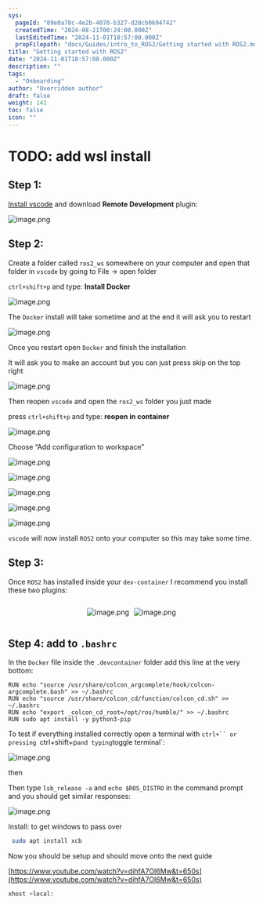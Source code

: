 ```yaml
---
sys:
  pageId: "89e0a78c-4e2b-4070-b327-d28cb0694742"
  createdTime: "2024-08-21T00:24:00.000Z"
  lastEditedTime: "2024-11-01T18:57:00.000Z"
  propFilepath: "docs/Guides/intro_to_ROS2/Getting started with ROS2.md"
title: "Getting started with ROS2"
date: "2024-11-01T18:57:00.000Z"
description: ""
tags:
  - "Onboarding"
author: "Overridden author"
draft: false
weight: 141
toc: false
icon: ""
---
```


# TODO: add wsl install

## Step 1:

[Install vscode](https://code.visualstudio.com/download) and download **Remote Development** plugin:

![image.png](https://prod-files-secure.s3.us-west-2.amazonaws.com/d518164a-d88e-44d1-a4ee-3adb3bd8bce0/efb52993-1881-4a40-b95e-6f020334f022/image.png?X-Amz-Algorithm=AWS4-HMAC-SHA256&X-Amz-Content-Sha256=UNSIGNED-PAYLOAD&X-Amz-Credential=ASIAZI2LB466VGRDQ7LK%2F20250220%2Fus-west-2%2Fs3%2Faws4_request&X-Amz-Date=20250220T100831Z&X-Amz-Expires=3600&X-Amz-Security-Token=IQoJb3JpZ2luX2VjEJH%2F%2F%2F%2F%2F%2F%2F%2F%2F%2FwEaCXVzLXdlc3QtMiJIMEYCIQCLZbNyB%2FBMaWNQHLoHCUsNHvinBVOv6kkfJuHfTYpgfAIhAL2eL0ggBRNNClnHtW4m%2B%2BRKi8O22kL%2F5bolmUyNypwEKogECLr%2F%2F%2F%2F%2F%2F%2F%2F%2F%2FwEQABoMNjM3NDIzMTgzODA1IgxpyOmOFYRSmnrbS3kq3AOFe%2BsE0KfARyiH1gu61cdcfbsD4U3frDJjekMzl5VGB70Xf9W4rFCoGfc4ScNXf%2FfjAsu4HOvGhDyUQ4N5hzODgTq1shzEPLCrdXKwvPYoV1yFOEB0gj2KyOQe4SdxJp3DQqAINxHzEl7BuYQo1m%2BhVEiz45JRVYl0rxnH7wss24X%2FTlsEYTc2czOfa4OgQZm54ddhPEqAWtdeqZ3mM%2Fon1VU%2FGeHJbcFtItZWg%2FCXcU5gfUMswVpnoOJArrCzB9napZKBO78C3Zxfdhautcc3Y24sbI4lR7puy8jcbbL21IURkyapD4GHQHuG992SMpoSpMUqCrXnKcy9CvJ7dAGhrnpkGTebbW3DpfXgTUR01LRpodeWEFISGjPiRqe6AOnEa83B3ZD%2BfQS4DEZb7exjGXDgJY6ITtSfYlW%2F%2FRQwV9SrXgOlKAH9Ws7ioCYXpbCEsTkNHiDP2OQe4Y8jRdGDq4kQb3NzOWXMi6sT%2FWo9JRQAMUpS6QMuv%2BKIFq626fhcwo%2F%2BKxoHaXvv6NTO1fTMB17QKhnIULsibVfV0HQe%2B8zok6zBRqfP2VuWbf9AtWE%2Bk9G2Z6JrtOVa5vkQYCsgsy3SJNca3%2Flzl1jinMAQ9hWtlQADJ%2F5WdlVX5zDi2Nu9BjqkAQdFVMPK8uV0Ac24ljpIMo9WsByfcJ3HB8dcc6ZPk2k1sePJJu26MYxA1tFrRgUR9SS3XTW0RlLQ7KA2x9Df1nV6U9ZpIMqtTXpXRGe5svs2Q45U32Yb4Pin72uJzf78oLVNDU01YPLAQDrtqMTytEa9j5ld8ts1MJgfa%2FjpqX3zEfN5ZuRxwH7Tcp0ci5ynJtUMl2ftzda7l8gb8RJa2zdPxtXZ&X-Amz-Signature=878ba3fd77c0aeb47942a8a78a35352266b3459ec4e74a2d2158f96d892945f4&X-Amz-SignedHeaders=host&x-id=GetObject)

## Step 2:

Create a folder called `ros2_ws` somewhere on your computer and open that folder in `vscode` by going to File → open folder 

`ctrl+shift+p` and type: **Install Docker**

![image.png](https://prod-files-secure.s3.us-west-2.amazonaws.com/d518164a-d88e-44d1-a4ee-3adb3bd8bce0/2269dc0e-1cd5-47ff-bceb-c04ad9b2eab0/image.png?X-Amz-Algorithm=AWS4-HMAC-SHA256&X-Amz-Content-Sha256=UNSIGNED-PAYLOAD&X-Amz-Credential=ASIAZI2LB466VGRDQ7LK%2F20250220%2Fus-west-2%2Fs3%2Faws4_request&X-Amz-Date=20250220T100831Z&X-Amz-Expires=3600&X-Amz-Security-Token=IQoJb3JpZ2luX2VjEJH%2F%2F%2F%2F%2F%2F%2F%2F%2F%2FwEaCXVzLXdlc3QtMiJIMEYCIQCLZbNyB%2FBMaWNQHLoHCUsNHvinBVOv6kkfJuHfTYpgfAIhAL2eL0ggBRNNClnHtW4m%2B%2BRKi8O22kL%2F5bolmUyNypwEKogECLr%2F%2F%2F%2F%2F%2F%2F%2F%2F%2FwEQABoMNjM3NDIzMTgzODA1IgxpyOmOFYRSmnrbS3kq3AOFe%2BsE0KfARyiH1gu61cdcfbsD4U3frDJjekMzl5VGB70Xf9W4rFCoGfc4ScNXf%2FfjAsu4HOvGhDyUQ4N5hzODgTq1shzEPLCrdXKwvPYoV1yFOEB0gj2KyOQe4SdxJp3DQqAINxHzEl7BuYQo1m%2BhVEiz45JRVYl0rxnH7wss24X%2FTlsEYTc2czOfa4OgQZm54ddhPEqAWtdeqZ3mM%2Fon1VU%2FGeHJbcFtItZWg%2FCXcU5gfUMswVpnoOJArrCzB9napZKBO78C3Zxfdhautcc3Y24sbI4lR7puy8jcbbL21IURkyapD4GHQHuG992SMpoSpMUqCrXnKcy9CvJ7dAGhrnpkGTebbW3DpfXgTUR01LRpodeWEFISGjPiRqe6AOnEa83B3ZD%2BfQS4DEZb7exjGXDgJY6ITtSfYlW%2F%2FRQwV9SrXgOlKAH9Ws7ioCYXpbCEsTkNHiDP2OQe4Y8jRdGDq4kQb3NzOWXMi6sT%2FWo9JRQAMUpS6QMuv%2BKIFq626fhcwo%2F%2BKxoHaXvv6NTO1fTMB17QKhnIULsibVfV0HQe%2B8zok6zBRqfP2VuWbf9AtWE%2Bk9G2Z6JrtOVa5vkQYCsgsy3SJNca3%2Flzl1jinMAQ9hWtlQADJ%2F5WdlVX5zDi2Nu9BjqkAQdFVMPK8uV0Ac24ljpIMo9WsByfcJ3HB8dcc6ZPk2k1sePJJu26MYxA1tFrRgUR9SS3XTW0RlLQ7KA2x9Df1nV6U9ZpIMqtTXpXRGe5svs2Q45U32Yb4Pin72uJzf78oLVNDU01YPLAQDrtqMTytEa9j5ld8ts1MJgfa%2FjpqX3zEfN5ZuRxwH7Tcp0ci5ynJtUMl2ftzda7l8gb8RJa2zdPxtXZ&X-Amz-Signature=2711b0f73465ecaa92739213ff4ccd47a0094276d346e42ed1be3e4782cf7db1&X-Amz-SignedHeaders=host&x-id=GetObject)

The `Docker` install will take sometime and at the end it will ask you to restart

![image.png](https://prod-files-secure.s3.us-west-2.amazonaws.com/d518164a-d88e-44d1-a4ee-3adb3bd8bce0/ed233f78-be33-4b1f-b89c-9c346c0e961e/image.png?X-Amz-Algorithm=AWS4-HMAC-SHA256&X-Amz-Content-Sha256=UNSIGNED-PAYLOAD&X-Amz-Credential=ASIAZI2LB466VGRDQ7LK%2F20250220%2Fus-west-2%2Fs3%2Faws4_request&X-Amz-Date=20250220T100831Z&X-Amz-Expires=3600&X-Amz-Security-Token=IQoJb3JpZ2luX2VjEJH%2F%2F%2F%2F%2F%2F%2F%2F%2F%2FwEaCXVzLXdlc3QtMiJIMEYCIQCLZbNyB%2FBMaWNQHLoHCUsNHvinBVOv6kkfJuHfTYpgfAIhAL2eL0ggBRNNClnHtW4m%2B%2BRKi8O22kL%2F5bolmUyNypwEKogECLr%2F%2F%2F%2F%2F%2F%2F%2F%2F%2FwEQABoMNjM3NDIzMTgzODA1IgxpyOmOFYRSmnrbS3kq3AOFe%2BsE0KfARyiH1gu61cdcfbsD4U3frDJjekMzl5VGB70Xf9W4rFCoGfc4ScNXf%2FfjAsu4HOvGhDyUQ4N5hzODgTq1shzEPLCrdXKwvPYoV1yFOEB0gj2KyOQe4SdxJp3DQqAINxHzEl7BuYQo1m%2BhVEiz45JRVYl0rxnH7wss24X%2FTlsEYTc2czOfa4OgQZm54ddhPEqAWtdeqZ3mM%2Fon1VU%2FGeHJbcFtItZWg%2FCXcU5gfUMswVpnoOJArrCzB9napZKBO78C3Zxfdhautcc3Y24sbI4lR7puy8jcbbL21IURkyapD4GHQHuG992SMpoSpMUqCrXnKcy9CvJ7dAGhrnpkGTebbW3DpfXgTUR01LRpodeWEFISGjPiRqe6AOnEa83B3ZD%2BfQS4DEZb7exjGXDgJY6ITtSfYlW%2F%2FRQwV9SrXgOlKAH9Ws7ioCYXpbCEsTkNHiDP2OQe4Y8jRdGDq4kQb3NzOWXMi6sT%2FWo9JRQAMUpS6QMuv%2BKIFq626fhcwo%2F%2BKxoHaXvv6NTO1fTMB17QKhnIULsibVfV0HQe%2B8zok6zBRqfP2VuWbf9AtWE%2Bk9G2Z6JrtOVa5vkQYCsgsy3SJNca3%2Flzl1jinMAQ9hWtlQADJ%2F5WdlVX5zDi2Nu9BjqkAQdFVMPK8uV0Ac24ljpIMo9WsByfcJ3HB8dcc6ZPk2k1sePJJu26MYxA1tFrRgUR9SS3XTW0RlLQ7KA2x9Df1nV6U9ZpIMqtTXpXRGe5svs2Q45U32Yb4Pin72uJzf78oLVNDU01YPLAQDrtqMTytEa9j5ld8ts1MJgfa%2FjpqX3zEfN5ZuRxwH7Tcp0ci5ynJtUMl2ftzda7l8gb8RJa2zdPxtXZ&X-Amz-Signature=32bdc864aa7dd7f2bf62dcbe8d04ca9a6f24b0431e7aaccee742437a067edce8&X-Amz-SignedHeaders=host&x-id=GetObject)

Once you restart open `Docker` and finish the installation

It will ask you to make an account but you can just press skip on the top right

![image.png](https://prod-files-secure.s3.us-west-2.amazonaws.com/d518164a-d88e-44d1-a4ee-3adb3bd8bce0/21010ad9-1659-4fd9-9f59-9932a09b2a3d/image.png?X-Amz-Algorithm=AWS4-HMAC-SHA256&X-Amz-Content-Sha256=UNSIGNED-PAYLOAD&X-Amz-Credential=ASIAZI2LB466VGRDQ7LK%2F20250220%2Fus-west-2%2Fs3%2Faws4_request&X-Amz-Date=20250220T100831Z&X-Amz-Expires=3600&X-Amz-Security-Token=IQoJb3JpZ2luX2VjEJH%2F%2F%2F%2F%2F%2F%2F%2F%2F%2FwEaCXVzLXdlc3QtMiJIMEYCIQCLZbNyB%2FBMaWNQHLoHCUsNHvinBVOv6kkfJuHfTYpgfAIhAL2eL0ggBRNNClnHtW4m%2B%2BRKi8O22kL%2F5bolmUyNypwEKogECLr%2F%2F%2F%2F%2F%2F%2F%2F%2F%2FwEQABoMNjM3NDIzMTgzODA1IgxpyOmOFYRSmnrbS3kq3AOFe%2BsE0KfARyiH1gu61cdcfbsD4U3frDJjekMzl5VGB70Xf9W4rFCoGfc4ScNXf%2FfjAsu4HOvGhDyUQ4N5hzODgTq1shzEPLCrdXKwvPYoV1yFOEB0gj2KyOQe4SdxJp3DQqAINxHzEl7BuYQo1m%2BhVEiz45JRVYl0rxnH7wss24X%2FTlsEYTc2czOfa4OgQZm54ddhPEqAWtdeqZ3mM%2Fon1VU%2FGeHJbcFtItZWg%2FCXcU5gfUMswVpnoOJArrCzB9napZKBO78C3Zxfdhautcc3Y24sbI4lR7puy8jcbbL21IURkyapD4GHQHuG992SMpoSpMUqCrXnKcy9CvJ7dAGhrnpkGTebbW3DpfXgTUR01LRpodeWEFISGjPiRqe6AOnEa83B3ZD%2BfQS4DEZb7exjGXDgJY6ITtSfYlW%2F%2FRQwV9SrXgOlKAH9Ws7ioCYXpbCEsTkNHiDP2OQe4Y8jRdGDq4kQb3NzOWXMi6sT%2FWo9JRQAMUpS6QMuv%2BKIFq626fhcwo%2F%2BKxoHaXvv6NTO1fTMB17QKhnIULsibVfV0HQe%2B8zok6zBRqfP2VuWbf9AtWE%2Bk9G2Z6JrtOVa5vkQYCsgsy3SJNca3%2Flzl1jinMAQ9hWtlQADJ%2F5WdlVX5zDi2Nu9BjqkAQdFVMPK8uV0Ac24ljpIMo9WsByfcJ3HB8dcc6ZPk2k1sePJJu26MYxA1tFrRgUR9SS3XTW0RlLQ7KA2x9Df1nV6U9ZpIMqtTXpXRGe5svs2Q45U32Yb4Pin72uJzf78oLVNDU01YPLAQDrtqMTytEa9j5ld8ts1MJgfa%2FjpqX3zEfN5ZuRxwH7Tcp0ci5ynJtUMl2ftzda7l8gb8RJa2zdPxtXZ&X-Amz-Signature=fff84cd7ea9f6a90c80a6e709a64d386f9626a5d491392a19a8fdd718bea6b16&X-Amz-SignedHeaders=host&x-id=GetObject)

Then reopen `vscode` and open the `ros2_ws` folder you just made

press `ctrl+shift+p` and type: **reopen in container**

![image.png](https://prod-files-secure.s3.us-west-2.amazonaws.com/d518164a-d88e-44d1-a4ee-3adb3bd8bce0/4e93b8c2-41ad-488c-8095-c74205196118/image.png?X-Amz-Algorithm=AWS4-HMAC-SHA256&X-Amz-Content-Sha256=UNSIGNED-PAYLOAD&X-Amz-Credential=ASIAZI2LB466VGRDQ7LK%2F20250220%2Fus-west-2%2Fs3%2Faws4_request&X-Amz-Date=20250220T100831Z&X-Amz-Expires=3600&X-Amz-Security-Token=IQoJb3JpZ2luX2VjEJH%2F%2F%2F%2F%2F%2F%2F%2F%2F%2FwEaCXVzLXdlc3QtMiJIMEYCIQCLZbNyB%2FBMaWNQHLoHCUsNHvinBVOv6kkfJuHfTYpgfAIhAL2eL0ggBRNNClnHtW4m%2B%2BRKi8O22kL%2F5bolmUyNypwEKogECLr%2F%2F%2F%2F%2F%2F%2F%2F%2F%2FwEQABoMNjM3NDIzMTgzODA1IgxpyOmOFYRSmnrbS3kq3AOFe%2BsE0KfARyiH1gu61cdcfbsD4U3frDJjekMzl5VGB70Xf9W4rFCoGfc4ScNXf%2FfjAsu4HOvGhDyUQ4N5hzODgTq1shzEPLCrdXKwvPYoV1yFOEB0gj2KyOQe4SdxJp3DQqAINxHzEl7BuYQo1m%2BhVEiz45JRVYl0rxnH7wss24X%2FTlsEYTc2czOfa4OgQZm54ddhPEqAWtdeqZ3mM%2Fon1VU%2FGeHJbcFtItZWg%2FCXcU5gfUMswVpnoOJArrCzB9napZKBO78C3Zxfdhautcc3Y24sbI4lR7puy8jcbbL21IURkyapD4GHQHuG992SMpoSpMUqCrXnKcy9CvJ7dAGhrnpkGTebbW3DpfXgTUR01LRpodeWEFISGjPiRqe6AOnEa83B3ZD%2BfQS4DEZb7exjGXDgJY6ITtSfYlW%2F%2FRQwV9SrXgOlKAH9Ws7ioCYXpbCEsTkNHiDP2OQe4Y8jRdGDq4kQb3NzOWXMi6sT%2FWo9JRQAMUpS6QMuv%2BKIFq626fhcwo%2F%2BKxoHaXvv6NTO1fTMB17QKhnIULsibVfV0HQe%2B8zok6zBRqfP2VuWbf9AtWE%2Bk9G2Z6JrtOVa5vkQYCsgsy3SJNca3%2Flzl1jinMAQ9hWtlQADJ%2F5WdlVX5zDi2Nu9BjqkAQdFVMPK8uV0Ac24ljpIMo9WsByfcJ3HB8dcc6ZPk2k1sePJJu26MYxA1tFrRgUR9SS3XTW0RlLQ7KA2x9Df1nV6U9ZpIMqtTXpXRGe5svs2Q45U32Yb4Pin72uJzf78oLVNDU01YPLAQDrtqMTytEa9j5ld8ts1MJgfa%2FjpqX3zEfN5ZuRxwH7Tcp0ci5ynJtUMl2ftzda7l8gb8RJa2zdPxtXZ&X-Amz-Signature=0a5b6b16c411fd01cff385ac688f0523501559cdf3b9aec59dd8eeb78e4938db&X-Amz-SignedHeaders=host&x-id=GetObject)

Choose “Add configuration to workspace”

![image.png](https://prod-files-secure.s3.us-west-2.amazonaws.com/d518164a-d88e-44d1-a4ee-3adb3bd8bce0/9560b282-5060-4989-ba37-97e7b2c22476/image.png?X-Amz-Algorithm=AWS4-HMAC-SHA256&X-Amz-Content-Sha256=UNSIGNED-PAYLOAD&X-Amz-Credential=ASIAZI2LB466VGRDQ7LK%2F20250220%2Fus-west-2%2Fs3%2Faws4_request&X-Amz-Date=20250220T100831Z&X-Amz-Expires=3600&X-Amz-Security-Token=IQoJb3JpZ2luX2VjEJH%2F%2F%2F%2F%2F%2F%2F%2F%2F%2FwEaCXVzLXdlc3QtMiJIMEYCIQCLZbNyB%2FBMaWNQHLoHCUsNHvinBVOv6kkfJuHfTYpgfAIhAL2eL0ggBRNNClnHtW4m%2B%2BRKi8O22kL%2F5bolmUyNypwEKogECLr%2F%2F%2F%2F%2F%2F%2F%2F%2F%2FwEQABoMNjM3NDIzMTgzODA1IgxpyOmOFYRSmnrbS3kq3AOFe%2BsE0KfARyiH1gu61cdcfbsD4U3frDJjekMzl5VGB70Xf9W4rFCoGfc4ScNXf%2FfjAsu4HOvGhDyUQ4N5hzODgTq1shzEPLCrdXKwvPYoV1yFOEB0gj2KyOQe4SdxJp3DQqAINxHzEl7BuYQo1m%2BhVEiz45JRVYl0rxnH7wss24X%2FTlsEYTc2czOfa4OgQZm54ddhPEqAWtdeqZ3mM%2Fon1VU%2FGeHJbcFtItZWg%2FCXcU5gfUMswVpnoOJArrCzB9napZKBO78C3Zxfdhautcc3Y24sbI4lR7puy8jcbbL21IURkyapD4GHQHuG992SMpoSpMUqCrXnKcy9CvJ7dAGhrnpkGTebbW3DpfXgTUR01LRpodeWEFISGjPiRqe6AOnEa83B3ZD%2BfQS4DEZb7exjGXDgJY6ITtSfYlW%2F%2FRQwV9SrXgOlKAH9Ws7ioCYXpbCEsTkNHiDP2OQe4Y8jRdGDq4kQb3NzOWXMi6sT%2FWo9JRQAMUpS6QMuv%2BKIFq626fhcwo%2F%2BKxoHaXvv6NTO1fTMB17QKhnIULsibVfV0HQe%2B8zok6zBRqfP2VuWbf9AtWE%2Bk9G2Z6JrtOVa5vkQYCsgsy3SJNca3%2Flzl1jinMAQ9hWtlQADJ%2F5WdlVX5zDi2Nu9BjqkAQdFVMPK8uV0Ac24ljpIMo9WsByfcJ3HB8dcc6ZPk2k1sePJJu26MYxA1tFrRgUR9SS3XTW0RlLQ7KA2x9Df1nV6U9ZpIMqtTXpXRGe5svs2Q45U32Yb4Pin72uJzf78oLVNDU01YPLAQDrtqMTytEa9j5ld8ts1MJgfa%2FjpqX3zEfN5ZuRxwH7Tcp0ci5ynJtUMl2ftzda7l8gb8RJa2zdPxtXZ&X-Amz-Signature=ab0a773d49aef78a12804b868096342566fa411ed4be87f5ae96061b7226ccc6&X-Amz-SignedHeaders=host&x-id=GetObject)

![image.png](https://prod-files-secure.s3.us-west-2.amazonaws.com/d518164a-d88e-44d1-a4ee-3adb3bd8bce0/2ee63f81-886b-48e8-a553-dc6e5eac99e4/image.png?X-Amz-Algorithm=AWS4-HMAC-SHA256&X-Amz-Content-Sha256=UNSIGNED-PAYLOAD&X-Amz-Credential=ASIAZI2LB466VGRDQ7LK%2F20250220%2Fus-west-2%2Fs3%2Faws4_request&X-Amz-Date=20250220T100831Z&X-Amz-Expires=3600&X-Amz-Security-Token=IQoJb3JpZ2luX2VjEJH%2F%2F%2F%2F%2F%2F%2F%2F%2F%2FwEaCXVzLXdlc3QtMiJIMEYCIQCLZbNyB%2FBMaWNQHLoHCUsNHvinBVOv6kkfJuHfTYpgfAIhAL2eL0ggBRNNClnHtW4m%2B%2BRKi8O22kL%2F5bolmUyNypwEKogECLr%2F%2F%2F%2F%2F%2F%2F%2F%2F%2FwEQABoMNjM3NDIzMTgzODA1IgxpyOmOFYRSmnrbS3kq3AOFe%2BsE0KfARyiH1gu61cdcfbsD4U3frDJjekMzl5VGB70Xf9W4rFCoGfc4ScNXf%2FfjAsu4HOvGhDyUQ4N5hzODgTq1shzEPLCrdXKwvPYoV1yFOEB0gj2KyOQe4SdxJp3DQqAINxHzEl7BuYQo1m%2BhVEiz45JRVYl0rxnH7wss24X%2FTlsEYTc2czOfa4OgQZm54ddhPEqAWtdeqZ3mM%2Fon1VU%2FGeHJbcFtItZWg%2FCXcU5gfUMswVpnoOJArrCzB9napZKBO78C3Zxfdhautcc3Y24sbI4lR7puy8jcbbL21IURkyapD4GHQHuG992SMpoSpMUqCrXnKcy9CvJ7dAGhrnpkGTebbW3DpfXgTUR01LRpodeWEFISGjPiRqe6AOnEa83B3ZD%2BfQS4DEZb7exjGXDgJY6ITtSfYlW%2F%2FRQwV9SrXgOlKAH9Ws7ioCYXpbCEsTkNHiDP2OQe4Y8jRdGDq4kQb3NzOWXMi6sT%2FWo9JRQAMUpS6QMuv%2BKIFq626fhcwo%2F%2BKxoHaXvv6NTO1fTMB17QKhnIULsibVfV0HQe%2B8zok6zBRqfP2VuWbf9AtWE%2Bk9G2Z6JrtOVa5vkQYCsgsy3SJNca3%2Flzl1jinMAQ9hWtlQADJ%2F5WdlVX5zDi2Nu9BjqkAQdFVMPK8uV0Ac24ljpIMo9WsByfcJ3HB8dcc6ZPk2k1sePJJu26MYxA1tFrRgUR9SS3XTW0RlLQ7KA2x9Df1nV6U9ZpIMqtTXpXRGe5svs2Q45U32Yb4Pin72uJzf78oLVNDU01YPLAQDrtqMTytEa9j5ld8ts1MJgfa%2FjpqX3zEfN5ZuRxwH7Tcp0ci5ynJtUMl2ftzda7l8gb8RJa2zdPxtXZ&X-Amz-Signature=04fd2f69c6b7c666fe6bc5422b5c1a6f1fef116c91d736d6f29c0a230f075146&X-Amz-SignedHeaders=host&x-id=GetObject)

![image.png](https://prod-files-secure.s3.us-west-2.amazonaws.com/d518164a-d88e-44d1-a4ee-3adb3bd8bce0/ae1580b2-b048-407e-aed9-b584224a7a04/image.png?X-Amz-Algorithm=AWS4-HMAC-SHA256&X-Amz-Content-Sha256=UNSIGNED-PAYLOAD&X-Amz-Credential=ASIAZI2LB466VGRDQ7LK%2F20250220%2Fus-west-2%2Fs3%2Faws4_request&X-Amz-Date=20250220T100831Z&X-Amz-Expires=3600&X-Amz-Security-Token=IQoJb3JpZ2luX2VjEJH%2F%2F%2F%2F%2F%2F%2F%2F%2F%2FwEaCXVzLXdlc3QtMiJIMEYCIQCLZbNyB%2FBMaWNQHLoHCUsNHvinBVOv6kkfJuHfTYpgfAIhAL2eL0ggBRNNClnHtW4m%2B%2BRKi8O22kL%2F5bolmUyNypwEKogECLr%2F%2F%2F%2F%2F%2F%2F%2F%2F%2FwEQABoMNjM3NDIzMTgzODA1IgxpyOmOFYRSmnrbS3kq3AOFe%2BsE0KfARyiH1gu61cdcfbsD4U3frDJjekMzl5VGB70Xf9W4rFCoGfc4ScNXf%2FfjAsu4HOvGhDyUQ4N5hzODgTq1shzEPLCrdXKwvPYoV1yFOEB0gj2KyOQe4SdxJp3DQqAINxHzEl7BuYQo1m%2BhVEiz45JRVYl0rxnH7wss24X%2FTlsEYTc2czOfa4OgQZm54ddhPEqAWtdeqZ3mM%2Fon1VU%2FGeHJbcFtItZWg%2FCXcU5gfUMswVpnoOJArrCzB9napZKBO78C3Zxfdhautcc3Y24sbI4lR7puy8jcbbL21IURkyapD4GHQHuG992SMpoSpMUqCrXnKcy9CvJ7dAGhrnpkGTebbW3DpfXgTUR01LRpodeWEFISGjPiRqe6AOnEa83B3ZD%2BfQS4DEZb7exjGXDgJY6ITtSfYlW%2F%2FRQwV9SrXgOlKAH9Ws7ioCYXpbCEsTkNHiDP2OQe4Y8jRdGDq4kQb3NzOWXMi6sT%2FWo9JRQAMUpS6QMuv%2BKIFq626fhcwo%2F%2BKxoHaXvv6NTO1fTMB17QKhnIULsibVfV0HQe%2B8zok6zBRqfP2VuWbf9AtWE%2Bk9G2Z6JrtOVa5vkQYCsgsy3SJNca3%2Flzl1jinMAQ9hWtlQADJ%2F5WdlVX5zDi2Nu9BjqkAQdFVMPK8uV0Ac24ljpIMo9WsByfcJ3HB8dcc6ZPk2k1sePJJu26MYxA1tFrRgUR9SS3XTW0RlLQ7KA2x9Df1nV6U9ZpIMqtTXpXRGe5svs2Q45U32Yb4Pin72uJzf78oLVNDU01YPLAQDrtqMTytEa9j5ld8ts1MJgfa%2FjpqX3zEfN5ZuRxwH7Tcp0ci5ynJtUMl2ftzda7l8gb8RJa2zdPxtXZ&X-Amz-Signature=8fac191b68b54bf2f795acd954c078327b8cea6360e77625c3b25c2503bee7f3&X-Amz-SignedHeaders=host&x-id=GetObject)

![image.png](https://prod-files-secure.s3.us-west-2.amazonaws.com/d518164a-d88e-44d1-a4ee-3adb3bd8bce0/53255b28-f75e-430f-b9e3-c0ac8577e42b/image.png?X-Amz-Algorithm=AWS4-HMAC-SHA256&X-Amz-Content-Sha256=UNSIGNED-PAYLOAD&X-Amz-Credential=ASIAZI2LB466VGRDQ7LK%2F20250220%2Fus-west-2%2Fs3%2Faws4_request&X-Amz-Date=20250220T100831Z&X-Amz-Expires=3600&X-Amz-Security-Token=IQoJb3JpZ2luX2VjEJH%2F%2F%2F%2F%2F%2F%2F%2F%2F%2FwEaCXVzLXdlc3QtMiJIMEYCIQCLZbNyB%2FBMaWNQHLoHCUsNHvinBVOv6kkfJuHfTYpgfAIhAL2eL0ggBRNNClnHtW4m%2B%2BRKi8O22kL%2F5bolmUyNypwEKogECLr%2F%2F%2F%2F%2F%2F%2F%2F%2F%2FwEQABoMNjM3NDIzMTgzODA1IgxpyOmOFYRSmnrbS3kq3AOFe%2BsE0KfARyiH1gu61cdcfbsD4U3frDJjekMzl5VGB70Xf9W4rFCoGfc4ScNXf%2FfjAsu4HOvGhDyUQ4N5hzODgTq1shzEPLCrdXKwvPYoV1yFOEB0gj2KyOQe4SdxJp3DQqAINxHzEl7BuYQo1m%2BhVEiz45JRVYl0rxnH7wss24X%2FTlsEYTc2czOfa4OgQZm54ddhPEqAWtdeqZ3mM%2Fon1VU%2FGeHJbcFtItZWg%2FCXcU5gfUMswVpnoOJArrCzB9napZKBO78C3Zxfdhautcc3Y24sbI4lR7puy8jcbbL21IURkyapD4GHQHuG992SMpoSpMUqCrXnKcy9CvJ7dAGhrnpkGTebbW3DpfXgTUR01LRpodeWEFISGjPiRqe6AOnEa83B3ZD%2BfQS4DEZb7exjGXDgJY6ITtSfYlW%2F%2FRQwV9SrXgOlKAH9Ws7ioCYXpbCEsTkNHiDP2OQe4Y8jRdGDq4kQb3NzOWXMi6sT%2FWo9JRQAMUpS6QMuv%2BKIFq626fhcwo%2F%2BKxoHaXvv6NTO1fTMB17QKhnIULsibVfV0HQe%2B8zok6zBRqfP2VuWbf9AtWE%2Bk9G2Z6JrtOVa5vkQYCsgsy3SJNca3%2Flzl1jinMAQ9hWtlQADJ%2F5WdlVX5zDi2Nu9BjqkAQdFVMPK8uV0Ac24ljpIMo9WsByfcJ3HB8dcc6ZPk2k1sePJJu26MYxA1tFrRgUR9SS3XTW0RlLQ7KA2x9Df1nV6U9ZpIMqtTXpXRGe5svs2Q45U32Yb4Pin72uJzf78oLVNDU01YPLAQDrtqMTytEa9j5ld8ts1MJgfa%2FjpqX3zEfN5ZuRxwH7Tcp0ci5ynJtUMl2ftzda7l8gb8RJa2zdPxtXZ&X-Amz-Signature=87608b9ebd654ef55bfedfd574813bf3d2af994ed4699c37df08ab2cd2cb45dd&X-Amz-SignedHeaders=host&x-id=GetObject)

![image.png](https://prod-files-secure.s3.us-west-2.amazonaws.com/d518164a-d88e-44d1-a4ee-3adb3bd8bce0/7c562767-5af9-4ffb-97d1-327bcdf4ee00/image.png?X-Amz-Algorithm=AWS4-HMAC-SHA256&X-Amz-Content-Sha256=UNSIGNED-PAYLOAD&X-Amz-Credential=ASIAZI2LB466VGRDQ7LK%2F20250220%2Fus-west-2%2Fs3%2Faws4_request&X-Amz-Date=20250220T100831Z&X-Amz-Expires=3600&X-Amz-Security-Token=IQoJb3JpZ2luX2VjEJH%2F%2F%2F%2F%2F%2F%2F%2F%2F%2FwEaCXVzLXdlc3QtMiJIMEYCIQCLZbNyB%2FBMaWNQHLoHCUsNHvinBVOv6kkfJuHfTYpgfAIhAL2eL0ggBRNNClnHtW4m%2B%2BRKi8O22kL%2F5bolmUyNypwEKogECLr%2F%2F%2F%2F%2F%2F%2F%2F%2F%2FwEQABoMNjM3NDIzMTgzODA1IgxpyOmOFYRSmnrbS3kq3AOFe%2BsE0KfARyiH1gu61cdcfbsD4U3frDJjekMzl5VGB70Xf9W4rFCoGfc4ScNXf%2FfjAsu4HOvGhDyUQ4N5hzODgTq1shzEPLCrdXKwvPYoV1yFOEB0gj2KyOQe4SdxJp3DQqAINxHzEl7BuYQo1m%2BhVEiz45JRVYl0rxnH7wss24X%2FTlsEYTc2czOfa4OgQZm54ddhPEqAWtdeqZ3mM%2Fon1VU%2FGeHJbcFtItZWg%2FCXcU5gfUMswVpnoOJArrCzB9napZKBO78C3Zxfdhautcc3Y24sbI4lR7puy8jcbbL21IURkyapD4GHQHuG992SMpoSpMUqCrXnKcy9CvJ7dAGhrnpkGTebbW3DpfXgTUR01LRpodeWEFISGjPiRqe6AOnEa83B3ZD%2BfQS4DEZb7exjGXDgJY6ITtSfYlW%2F%2FRQwV9SrXgOlKAH9Ws7ioCYXpbCEsTkNHiDP2OQe4Y8jRdGDq4kQb3NzOWXMi6sT%2FWo9JRQAMUpS6QMuv%2BKIFq626fhcwo%2F%2BKxoHaXvv6NTO1fTMB17QKhnIULsibVfV0HQe%2B8zok6zBRqfP2VuWbf9AtWE%2Bk9G2Z6JrtOVa5vkQYCsgsy3SJNca3%2Flzl1jinMAQ9hWtlQADJ%2F5WdlVX5zDi2Nu9BjqkAQdFVMPK8uV0Ac24ljpIMo9WsByfcJ3HB8dcc6ZPk2k1sePJJu26MYxA1tFrRgUR9SS3XTW0RlLQ7KA2x9Df1nV6U9ZpIMqtTXpXRGe5svs2Q45U32Yb4Pin72uJzf78oLVNDU01YPLAQDrtqMTytEa9j5ld8ts1MJgfa%2FjpqX3zEfN5ZuRxwH7Tcp0ci5ynJtUMl2ftzda7l8gb8RJa2zdPxtXZ&X-Amz-Signature=402d720a6591e1cd7a87608ee42dd4be16224e213667036c9ba556585f800db1&X-Amz-SignedHeaders=host&x-id=GetObject)

`vscode` will now install `ROS2` onto your computer so this may take some time.

## Step 3:

Once `ROS2` has installed inside your `dev-container` I recommend you install these two plugins:

<div style="display: flex;flex-direction: row; column-gap:10px; max-width: 630px;justify-content: center;">
<div>

![image.png](https://prod-files-secure.s3.us-west-2.amazonaws.com/d518164a-d88e-44d1-a4ee-3adb3bd8bce0/3fc3d550-5a54-4ba1-ba6b-faa01cdb7369/image.png?X-Amz-Algorithm=AWS4-HMAC-SHA256&X-Amz-Content-Sha256=UNSIGNED-PAYLOAD&X-Amz-Credential=ASIAZI2LB466RR46ULJR%2F20250220%2Fus-west-2%2Fs3%2Faws4_request&X-Amz-Date=20250220T100834Z&X-Amz-Expires=3600&X-Amz-Security-Token=IQoJb3JpZ2luX2VjEJH%2F%2F%2F%2F%2F%2F%2F%2F%2F%2FwEaCXVzLXdlc3QtMiJGMEQCIHOHD5gilQh1GSO5QoI3%2FwhY5GMSoOHPCUFjCH%2FqwBA2AiAQVEbQUgPDb0DYZYNmxb1GcOCUQ5zlIjMq6XF20AR5QCqIBAi6%2F%2F%2F%2F%2F%2F%2F%2F%2F%2F8BEAAaDDYzNzQyMzE4MzgwNSIMa4LMqLbG19u6ygmjKtwDkup7oxZL7559xmGuuT0e5Cyj453zj%2FKxj0XWj%2BOqkJNc5F31%2FJt5Xdf2nv7nTTjMU6C3GVUWFh7J7ylFh1wu52SL8GM9bb%2F0mABoLF5Eb8d6nlu43sXHtZuEajUtj0%2FHKo3S6SbAL8BkY821cXDCkZLpAAja55Lz7BfuFjOnJee8AXWPSaPmaLF0iWfigVfDfFFBjhZPIO2N3PJjkmzSABbHOkskYmbEFtGrg62tI3FCm4r9VognkhcPT2wsjF1jXxxEiBbaZrkPXi8P4NQc%2BTJPs7pJPEP0Vw90HKFUt5oGWEhyEHUbpRE%2Bd5HwL1yhs9e1l66f8nsmV53We%2FVhQH1EQb%2BoFsoshb%2BaYVQnP8rro5JCY7b3A7stZF6%2FV%2FF9851azU6hae8x%2FljY%2FuhhS8oYxDyxPdtBepMf97%2Bjst%2B4HSJi3Oq%2BFsHdT6LHaKQkYLZgDHMGI5QKEu1Mw0OWuHdCP7andhn88tUqWKxZZgtwC25Jsrcz12xQkH1krlpinB4%2BYNQpWek9VlGJ9OsOYaMrGHw3%2BKnDmo1sxD4ERVVNZdy1pR4qZ%2FaI3C%2FYI%2FyaX8Qio76rKbJNzkGypoHINscnu%2BJ%2BvHRbtv%2BXiMG5lciHTS4nFoTV1b2qQZEwudjbvQY6pgHh1htpc2pBfKDjK2Zk9MHs%2FgoqTzaH9t19f1CDE238XdG%2FLrPI54NAoLaLzf2KLhlmGYQ3JCNc1kuP3%2BZh28aMU%2FYRvSxTU7%2Fp6kaGihWWjqzSwaCOaPBK38HB2Vva1tT1xagIZ5jDAm0VXVBtmDBc8R3Od%2BFlb1JtlSTYaIxthRWYT7tujiUmhAN6GTm4eWlnyi3%2BlWHU%2FN5w6mURhEvfZ6nZs%2Bwt&X-Amz-Signature=8a99a1cb669b80d466fbd5f7d48e5f4906d67b455808a0d5a981f712c6c7eae4&X-Amz-SignedHeaders=host&x-id=GetObject)

</div>
<div>

![image.png](https://prod-files-secure.s3.us-west-2.amazonaws.com/d518164a-d88e-44d1-a4ee-3adb3bd8bce0/d994cc66-13c2-4093-a5a3-f84cf4601a82/image.png?X-Amz-Algorithm=AWS4-HMAC-SHA256&X-Amz-Content-Sha256=UNSIGNED-PAYLOAD&X-Amz-Credential=ASIAZI2LB4667TMFI4XB%2F20250220%2Fus-west-2%2Fs3%2Faws4_request&X-Amz-Date=20250220T100834Z&X-Amz-Expires=3600&X-Amz-Security-Token=IQoJb3JpZ2luX2VjEJH%2F%2F%2F%2F%2F%2F%2F%2F%2F%2FwEaCXVzLXdlc3QtMiJIMEYCIQCe5cTF4TH0aEVrYEnKfmMrIl%2BdUhoY0kGMzu%2Fuu64XxwIhAPRLnNN8hDaNlixZiG59zRjZbJt8jdOl%2FGsjl2rBLuMuKogECLr%2F%2F%2F%2F%2F%2F%2F%2F%2F%2FwEQABoMNjM3NDIzMTgzODA1IgwExo%2FhjoiUrq4v4pcq3AMHaa7wmlYMi6o73mEWOpxPHNrMECNxCu4xENd4xZtwNlfxu9p4m%2FJCIqol53sJ058qkqgZu5c0m5KhSoQnNRky2nQD0NtUvKiPdzDe8i5mM92fUt82QaBW1HRdHSwbcSeMza34jxPl7i7wpPTQXCrp2M5oQmoljd%2FpkpIVdr4BZgrW8nuPoxokR7xnz%2BwpLpRepppzoOF7FQanYPGGfDGn0gm9TuXbmHL8Lgtm98mJ%2BcHqB3JJXFcXcuoPnnRCOXBm8VZKXxMJfEbqCTeoCTx1C81MyZ6IFipCwCNZlin5liiQAzHIRBGrwTbCgLgHwIYqBcYth%2BopmtF8lphL5idFCJNR6BOq3VaE5JHjr7GLhdbLQ6k60QPfTG2xiOWOim6H1Iikci9PhE3NE%2BelrFMmx8Cp83VwQpZLRvNsQ2dteVOM9fnwUBCXHo0mOm2xy%2BpgDTyjhY0eUjhwHCSCNZx0X76H6wLc80B%2BN%2Fp79i8RvrhbDZICcDrUF2OZXnmiFScl9g1nPfhivWlLtWrr%2BmcoTveZIYbcRO47crouaxC25XhCJvX3GPj%2FosFeCPsD43522JAuNP9Ps1TLzkiDNdGZ23%2BNNjLNW5BGJpvcraFxvyvB9U5yRG75UrTwVjC52Nu9BjqkAWKrswy%2BsAIgVyMxo9ZRJgw7URx9Ow9UxcoIeoFaEK%2BkwgBhPoTiToVtHEtrIkbCVmZ5GTN%2FLpJWGWom52Sp8TqgClJWZB3muNpYMd19ZQTSd9SxVs9EUazpt6NPVS94jhONdSvFY%2BLffGwGj2BpY3ODZXwiG3nvCFjDtl8A7i9c3l0DgRXZyLvwv%2FLuyMdbptxF%2F51jjGvNyCeFbGTYraHYoGOT&X-Amz-Signature=71fae9deadd5ed0379fcfd5bb1ace412ad39e87e9e9acd2e75527787eba8dfde&X-Amz-SignedHeaders=host&x-id=GetObject)

</div>
</div>

## Step 4: add to `.bashrc`

In the `Docker` file inside the `.devcontainer` folder add this line at the very bottom: 

```docker
RUN echo "source /usr/share/colcon_argcomplete/hook/colcon-argcomplete.bash" >> ~/.bashrc
RUN echo "source /usr/share/colcon_cd/function/colcon_cd.sh" >> ~/.bashrc
RUN echo "export _colcon_cd_root=/opt/ros/humble/" >> ~/.bashrc
RUN sudo apt install -y python3-pip 
```

To test if everything installed correctly open a terminal with `ctrl+`` or pressing `ctrl+shift+p` and typing `toggle terminal`:

![image.png](https://prod-files-secure.s3.us-west-2.amazonaws.com/d518164a-d88e-44d1-a4ee-3adb3bd8bce0/6a4943d8-b04e-4c02-9a58-775f3384d1a5/image.png?X-Amz-Algorithm=AWS4-HMAC-SHA256&X-Amz-Content-Sha256=UNSIGNED-PAYLOAD&X-Amz-Credential=ASIAZI2LB466VGRDQ7LK%2F20250220%2Fus-west-2%2Fs3%2Faws4_request&X-Amz-Date=20250220T100831Z&X-Amz-Expires=3600&X-Amz-Security-Token=IQoJb3JpZ2luX2VjEJH%2F%2F%2F%2F%2F%2F%2F%2F%2F%2FwEaCXVzLXdlc3QtMiJIMEYCIQCLZbNyB%2FBMaWNQHLoHCUsNHvinBVOv6kkfJuHfTYpgfAIhAL2eL0ggBRNNClnHtW4m%2B%2BRKi8O22kL%2F5bolmUyNypwEKogECLr%2F%2F%2F%2F%2F%2F%2F%2F%2F%2FwEQABoMNjM3NDIzMTgzODA1IgxpyOmOFYRSmnrbS3kq3AOFe%2BsE0KfARyiH1gu61cdcfbsD4U3frDJjekMzl5VGB70Xf9W4rFCoGfc4ScNXf%2FfjAsu4HOvGhDyUQ4N5hzODgTq1shzEPLCrdXKwvPYoV1yFOEB0gj2KyOQe4SdxJp3DQqAINxHzEl7BuYQo1m%2BhVEiz45JRVYl0rxnH7wss24X%2FTlsEYTc2czOfa4OgQZm54ddhPEqAWtdeqZ3mM%2Fon1VU%2FGeHJbcFtItZWg%2FCXcU5gfUMswVpnoOJArrCzB9napZKBO78C3Zxfdhautcc3Y24sbI4lR7puy8jcbbL21IURkyapD4GHQHuG992SMpoSpMUqCrXnKcy9CvJ7dAGhrnpkGTebbW3DpfXgTUR01LRpodeWEFISGjPiRqe6AOnEa83B3ZD%2BfQS4DEZb7exjGXDgJY6ITtSfYlW%2F%2FRQwV9SrXgOlKAH9Ws7ioCYXpbCEsTkNHiDP2OQe4Y8jRdGDq4kQb3NzOWXMi6sT%2FWo9JRQAMUpS6QMuv%2BKIFq626fhcwo%2F%2BKxoHaXvv6NTO1fTMB17QKhnIULsibVfV0HQe%2B8zok6zBRqfP2VuWbf9AtWE%2Bk9G2Z6JrtOVa5vkQYCsgsy3SJNca3%2Flzl1jinMAQ9hWtlQADJ%2F5WdlVX5zDi2Nu9BjqkAQdFVMPK8uV0Ac24ljpIMo9WsByfcJ3HB8dcc6ZPk2k1sePJJu26MYxA1tFrRgUR9SS3XTW0RlLQ7KA2x9Df1nV6U9ZpIMqtTXpXRGe5svs2Q45U32Yb4Pin72uJzf78oLVNDU01YPLAQDrtqMTytEa9j5ld8ts1MJgfa%2FjpqX3zEfN5ZuRxwH7Tcp0ci5ynJtUMl2ftzda7l8gb8RJa2zdPxtXZ&X-Amz-Signature=73ba862af411bbe3e0337972fb9334fbd67fa15d0e55fcf9c2eb2a197050332d&X-Amz-SignedHeaders=host&x-id=GetObject)

then 

Then type `lsb_release -a` and `echo $ROS_DISTRO` in the command prompt and you should get similar responses:

![image.png](https://prod-files-secure.s3.us-west-2.amazonaws.com/d518164a-d88e-44d1-a4ee-3adb3bd8bce0/3e635dec-a805-4e85-8b9e-d000e5b71a4e/image.png?X-Amz-Algorithm=AWS4-HMAC-SHA256&X-Amz-Content-Sha256=UNSIGNED-PAYLOAD&X-Amz-Credential=ASIAZI2LB466VGRDQ7LK%2F20250220%2Fus-west-2%2Fs3%2Faws4_request&X-Amz-Date=20250220T100831Z&X-Amz-Expires=3600&X-Amz-Security-Token=IQoJb3JpZ2luX2VjEJH%2F%2F%2F%2F%2F%2F%2F%2F%2F%2FwEaCXVzLXdlc3QtMiJIMEYCIQCLZbNyB%2FBMaWNQHLoHCUsNHvinBVOv6kkfJuHfTYpgfAIhAL2eL0ggBRNNClnHtW4m%2B%2BRKi8O22kL%2F5bolmUyNypwEKogECLr%2F%2F%2F%2F%2F%2F%2F%2F%2F%2FwEQABoMNjM3NDIzMTgzODA1IgxpyOmOFYRSmnrbS3kq3AOFe%2BsE0KfARyiH1gu61cdcfbsD4U3frDJjekMzl5VGB70Xf9W4rFCoGfc4ScNXf%2FfjAsu4HOvGhDyUQ4N5hzODgTq1shzEPLCrdXKwvPYoV1yFOEB0gj2KyOQe4SdxJp3DQqAINxHzEl7BuYQo1m%2BhVEiz45JRVYl0rxnH7wss24X%2FTlsEYTc2czOfa4OgQZm54ddhPEqAWtdeqZ3mM%2Fon1VU%2FGeHJbcFtItZWg%2FCXcU5gfUMswVpnoOJArrCzB9napZKBO78C3Zxfdhautcc3Y24sbI4lR7puy8jcbbL21IURkyapD4GHQHuG992SMpoSpMUqCrXnKcy9CvJ7dAGhrnpkGTebbW3DpfXgTUR01LRpodeWEFISGjPiRqe6AOnEa83B3ZD%2BfQS4DEZb7exjGXDgJY6ITtSfYlW%2F%2FRQwV9SrXgOlKAH9Ws7ioCYXpbCEsTkNHiDP2OQe4Y8jRdGDq4kQb3NzOWXMi6sT%2FWo9JRQAMUpS6QMuv%2BKIFq626fhcwo%2F%2BKxoHaXvv6NTO1fTMB17QKhnIULsibVfV0HQe%2B8zok6zBRqfP2VuWbf9AtWE%2Bk9G2Z6JrtOVa5vkQYCsgsy3SJNca3%2Flzl1jinMAQ9hWtlQADJ%2F5WdlVX5zDi2Nu9BjqkAQdFVMPK8uV0Ac24ljpIMo9WsByfcJ3HB8dcc6ZPk2k1sePJJu26MYxA1tFrRgUR9SS3XTW0RlLQ7KA2x9Df1nV6U9ZpIMqtTXpXRGe5svs2Q45U32Yb4Pin72uJzf78oLVNDU01YPLAQDrtqMTytEa9j5ld8ts1MJgfa%2FjpqX3zEfN5ZuRxwH7Tcp0ci5ynJtUMl2ftzda7l8gb8RJa2zdPxtXZ&X-Amz-Signature=ab922e18187b80798b14797249d9c9360f447126bdfffcd3d6d52d27e466fb48&X-Amz-SignedHeaders=host&x-id=GetObject)

Install:  to get windows to pass over

```bash
 sudo apt install xcb
```

Now you should be setup and should move onto the next guide 

[https://www.youtube.com/watch?v=dihfA7Ol6Mw&t=650s](https://www.youtube.com/watch?v=dihfA7Ol6Mw&t=650s)

```python
xhost +local:
```
